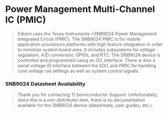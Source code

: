 Power Management Multi-Channel IC (PMIC)
==

> Edison uses the Texas Instruments *SNB9024 Power Management Integrated Circuit (PMIC). The SNB9024 PMIC is for mobile application processors platforms with high feature integration in order to minimize system board area. It includes subsystems for voltage regulation, A/D conversion, GPIOs, and RTC. The SNB9024 device is controlled and programmed using an I2C interface. There is also a serial voltage ID interface between the SOC and PMIC for handling core voltage rail settings as well as system control signals.

### SNB9024 Datasheet Availability

> Thank you for contacting TI Semiconductor Support. Unfortunately, since this is a non-distributor item, there is no documentation available for the SNB9024 device (datasheets, user guides, etc.).

